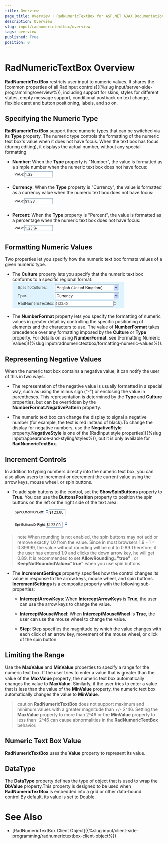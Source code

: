 ```yaml
---
title: Overview
page_title: Overview | RadNumericTextBox for ASP.NET AJAX Documentation
description: Overview
slug: input/radnumerictextbox/overview
tags: overview
published: True
position: 0
---
```


# RadNumericTextBox Overview



**RadNumericTextBox** restricts user input to numeric values. It shares the [common properties of all RadInput controls]({%slug input/server-side-programming/overview%}), including support for skins, styles for different states, empty message support, conditional postback on text change, flexible caret and button positioning, labels, and so on.

## Specifying the Numeric Type

**RadNumericTextBox** support three numeric types that can be switched via its **Type** property. The numeric type controls the formatting of the numeric text box's value when it does not have focus. When the text box has focus (during editing), it displays the actual number, without any special formatting.

* **Number**: When the **Type** property is "Number", the value is formatted as a simple number when the numeric text box does not have focus:
![Number Type](images/NumberType.png)

* **Currency**: When the **Type** property is "Currency", the value is formatted as a currency value when the numeric text box does not have focus:
![Currency type](images/CurrencyType.png)

* **Percent**: When the **Type** property is "Percent", the value is formatted as a percentage when the numeric text box does not have focus:
![Percent Type](images/PercentType.png)

## Formatting Numeric Values

Two properties let you specify how the numeric text box formats values of a given numeric type.

* The **Culture** property lets you specify that the numeric text box conforms to a specific regional format:
![Numeric culture](images/numericculture.png)

* The **NumberFormat** property lets you specify the formatting of numeric values in greater detail by controlling the specific positioning of elements and the characters to use. The value of **NumberFormat** takes precedence over any formatting imposed by the **Culture** or **Type** property. For details on using **NumberFormat**, see [Formatting Numeric Values]({%slug input/radnumerictextbox/formatting-numeric-values%}).

## Representing Negative Values

When the numeric text box contains a negative value, it can notify the user of this in two ways.

* The representation of the negative value is usually formatted in a special way, such as using the minus sign ("-") or enclosing the value in parentheses. This representation is determined by the **Type** and **Culture** properties, but can be overridden by the **NumberFormat.NegativePattern** property.

* The numeric text box can change the display to signal a negative number (for example, the text is red instead of black).To change the display for negative numbers, use the **NegativeStyle** property.**NegativeStyle** is one of the [RadInput style properties]({%slug input/appearance-and-styling/styles%}), but it is only available for **RadNumericTextBox**.

## Increment Controls

In addition to typing numbers directly into the numeric text box, you can also allow users to increment or decrement the current value using the arrow keys, mouse wheel, or spin buttons.

* To add spin buttons to the control, set the **ShowSpinButtons** property to **True**. You can use the **ButtonsPosition** property to position the spin buttons on the left or the right side of the text area:
	![Spin buttons position](images/SpinButtonPosition.png)

>note When rounding is not enabled, the spin buttons may not add or remove exactly 1.0 from the value. Since in most browsers 1.9 - 1 = 0.89999, the value without rounding will be cut to 0.89.Therefore, if the user has entered 1.9 and clicks the down arrow key, he will get 0.89. It is recommended to set **AllowRounding="true"** , or **KeepNotRoundedValue="true"** when you use spin buttons.
>


* The **IncrementSettings** property specifies how the control changes its value in response to the arrow keys, mouse wheel, and spin buttons. **IncrementSettings** is a composite property with the following sub-properties:

	* **InterceptArrowKeys**: When **InterceptArrowKeys** is **True**, the user can use the arrow keys to change the value.

	* **InterceptMouseWheel**: When **InterceptMouseWheel** is **True**, the user can use the mouse wheel to change the value.

	* **Step**: Step specifies the magnitude by which the value changes with each click of an arrow key, movement of the mouse wheel, or click of the spin button.

## Limiting the Range

Use the **MaxValue** and **MinValue** properties to specify a range for the numeric text box. If the user tries to enter a value that is greater than the value of the **MaxValue** property, the numeric text box automatically changes the value to **MaxValue**. Similarly, if the user tries to enter a value that is less than the value of the **MinValue** property, the numeric text box automatically changes the value to **MinValue**.

>caution  **RadNumericTextBox** does not support maximum and minimum values with a greater magnitude than +/- 2^46. Setting the **MaxValue** property to more than 2^46 or the **MinValue** property to less than -2^46 can cause abnormalities in the **RadNumericTextBox** behavior.
>


## Numeric Text Box Value

**RadNumericTextBox** uses the **Value** property to represent its value.

## DataType

The **DataType** property defines the type of object that is used to wrap the **DbValue** property.This property is designed to be used when **RadNumericTextBox** is embedded into a grid or other data-bound control.By default, its value is set to Double.

# See Also

 * [RadNumericTextBox Client Object]({%slug input/client-side-programming/radnumerictextbox-client-object%})
